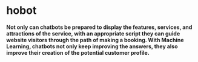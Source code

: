 # hobot

**Not only can chatbots be prepared to display the features, services, and attractions of the service, with an appropriate script they can guide website visitors through the path of making a booking. With Machine Learning, chatbots not only keep improving the answers, they also improve their creation of the potential customer profile.**
















































































